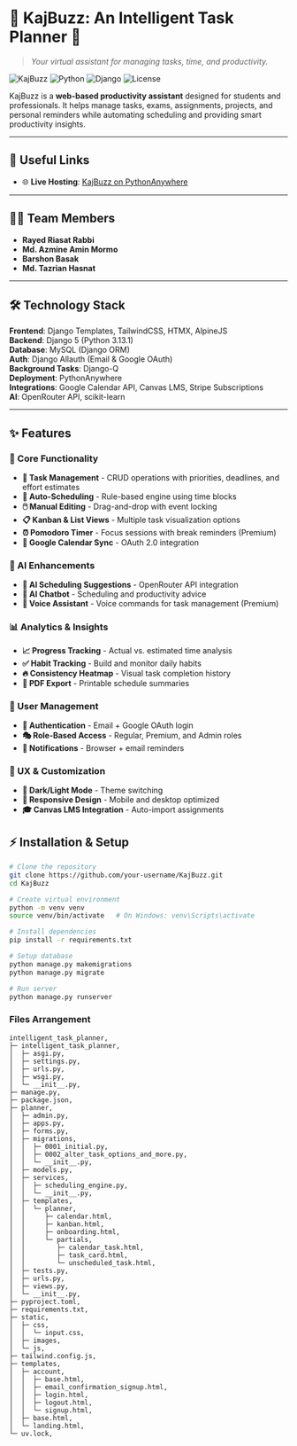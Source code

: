 # 📌 KajBuzz: An Intelligent Task Planner 🚀

> *Your virtual assistant for managing tasks, time, and productivity.*

![KajBuzz](https://img.shields.io/badge/Version-1.0.0-blue)
![Python](https://img.shields.io/badge/Python-3.13.1-green)
![Django](https://img.shields.io/badge/Django-5.0-green)
![License](https://img.shields.io/badge/License-MIT-yellow)

KajBuzz is a **web-based productivity assistant** designed for students and professionals. It helps manage tasks, exams, assignments, projects, and personal reminders while automating scheduling and providing smart productivity insights.  

---
## 🔗 Useful Links  

- 🌐 **Live Hosting**: [KajBuzz on PythonAnywhere](https://rayed.pythonanywhere.com/)  

---
## 👨‍💻 Team Members  

- **Rayed Riasat Rabbi**  
- **Md. Azmine Amin Mormo** 
- **Barshon Basak** 
- **Md. Tazrian Hasnat**

---
## 🛠 Technology Stack  

**Frontend**: Django Templates, TailwindCSS, HTMX, AlpineJS  
**Backend**: Django 5 (Python 3.13.1)  
**Database**: MySQL (Django ORM)  
**Auth**: Django Allauth (Email & Google OAuth)  
**Background Tasks**: Django-Q  
**Deployment**: PythonAnywhere  
**Integrations**: Google Calendar API, Canvas LMS, Stripe Subscriptions  
**AI**: OpenRouter API, scikit-learn  

---
## ✨ Features

### 🎯 Core Functionality
- **📝 Task Management** - CRUD operations with priorities, deadlines, and effort estimates
- **🤖 Auto-Scheduling** - Rule-based engine using time blocks
- **🖱️ Manual Editing** - Drag-and-drop with event locking
- **📋 Kanban & List Views** - Multiple task visualization options
- **⏰ Pomodoro Timer** - Focus sessions with break reminders (Premium)
- **📅 Google Calendar Sync** - OAuth 2.0 integration

### 🤖 AI Enhancements
- **🧠 AI Scheduling Suggestions** - OpenRouter API integration
- **💬 AI Chatbot** - Scheduling and productivity advice
- **🎤 Voice Assistant** - Voice commands for task management (Premium)

### 📊 Analytics & Insights
- **📈 Progress Tracking** - Actual vs. estimated time analysis
- **✅ Habit Tracking** - Build and monitor daily habits
- **🔥 Consistency Heatmap** - Visual task completion history
- **📄 PDF Export** - Printable schedule summaries

### 🔐 User Management
- **🔐 Authentication** - Email + Google OAuth login
- **🎭 Role-Based Access** - Regular, Premium, and Admin roles
- **🔔 Notifications** - Browser + email reminders

### 🎨 UX & Customization
- **🌙 Dark/Light Mode** - Theme switching
- **📱 Responsive Design** - Mobile and desktop optimized
- **🎓 Canvas LMS Integration** - Auto-import assignments

## ⚡ Installation & Setup  

```bash
# Clone the repository
git clone https://github.com/your-username/KajBuzz.git
cd KajBuzz

# Create virtual environment
python -m venv venv
source venv/bin/activate   # On Windows: venv\Scripts\activate

# Install dependencies
pip install -r requirements.txt

# Setup database
python manage.py makemigrations
python manage.py migrate

# Run server
python manage.py runserver

```
### Files Arrangement
```
intelligent_task_planner,
├─ intelligent_task_planner,
│  ├─ asgi.py,
│  ├─ settings.py,
│  ├─ urls.py,
│  ├─ wsgi.py,
│  └─ __init__.py,
├─ manage.py,
├─ package.json,
├─ planner,
│  ├─ admin.py,
│  ├─ apps.py,
│  ├─ forms.py,
│  ├─ migrations,
│  │  ├─ 0001_initial.py,
│  │  ├─ 0002_alter_task_options_and_more.py,
│  │  └─ __init__.py,
│  ├─ models.py,
│  ├─ services,
│  │  ├─ scheduling_engine.py,
│  │  └─ __init__.py,
│  ├─ templates,
│  │  └─ planner,
│  │     ├─ calendar.html,
│  │     ├─ kanban.html,
│  │     ├─ onboarding.html,
│  │     └─ partials,
│  │        ├─ calendar_task.html,
│  │        ├─ task_card.html,
│  │        └─ unscheduled_task.html,
│  ├─ tests.py,
│  ├─ urls.py,
│  ├─ views.py,
│  └─ __init__.py,
├─ pyproject.toml,
├─ requirements.txt,
├─ static,
│  ├─ css,
│  │  └─ input.css,
│  ├─ images,
│  └─ js,
├─ tailwind.config.js,
├─ templates,
│  ├─ account,
│  │  ├─ base.html,
│  │  ├─ email_confirmation_signup.html,
│  │  ├─ login.html,
│  │  ├─ logout.html,
│  │  └─ signup.html,
│  ├─ base.html,
│  └─ landing.html,
└─ uv.lock,

```

